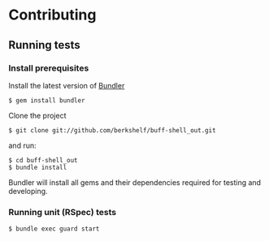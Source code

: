 # Contributing

## Running tests

### Install prerequisites

Install the latest version of [Bundler](http://gembundler.com)

    $ gem install bundler

Clone the project

    $ git clone git://github.com/berkshelf/buff-shell_out.git

and run:

    $ cd buff-shell_out
    $ bundle install

Bundler will install all gems and their dependencies required for testing and developing.

### Running unit (RSpec) tests

    $ bundle exec guard start
